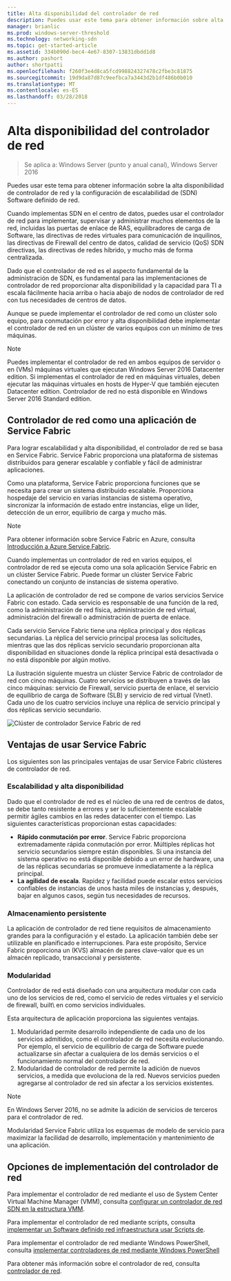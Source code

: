 ```yaml
---
title: Alta disponibilidad del controlador de red
description: Puedes usar este tema para obtener información sobre alta disponibilidad de controlador de red para Software definido de redes (SDN) en Windows Server 2016.
manager: brianlic
ms.prod: windows-server-threshold
ms.technology: networking-sdn
ms.topic: get-started-article
ms.assetid: 334b090d-bec4-4e67-8307-13831dbdd1d8
ms.author: pashort
author: shortpatti
ms.openlocfilehash: f260f3e4d8ca5fcd998824327478c2fbe3c81875
ms.sourcegitcommit: 19d9da87d87c9eefbca7a3443d2b1df486b0b010
ms.translationtype: MT
ms.contentlocale: es-ES
ms.lasthandoff: 03/28/2018
---
```

# <a name="network-controller-high-availability"></a>Alta disponibilidad del controlador de red

>Se aplica a: Windows Server (punto y anual canal), Windows Server 2016

Puedes usar este tema para obtener información sobre la alta disponibilidad de controlador de red y la configuración de escalabilidad de \(SDN\) Software definido de red.

Cuando implementas SDN en el centro de datos, puedes usar el controlador de red para implementar, supervisar y administrar muchos elementos de la red, incluidas las puertas de enlace de RAS, equilibradores de carga de Software, las directivas de redes virtuales para comunicación de inquilinos, las directivas de Firewall del centro de datos, calidad de servicio \(QoS\) SDN directivas, las directivas de redes híbrido, y mucho más de forma centralizada.

Dado que el controlador de red es el aspecto fundamental de la administración de SDN, es fundamental para las implementaciones de controlador de red proporcionar alta disponibilidad y la capacidad para TI a escala fácilmente hacia arriba o hacia abajo de nodos de controlador de red con tus necesidades de centros de datos.

Aunque se puede implementar el controlador de red como un clúster solo equipo, para conmutación por error y alta disponibilidad debe implementar el controlador de red en un clúster de varios equipos con un mínimo de tres máquinas.

>[!NOTE]
>Puedes implementar el controlador de red en ambos equipos de servidor o en \(VMs\) máquinas virtuales que ejecutan Windows Server 2016 Datacenter edition. Si implementas el controlador de red en máquinas virtuales, deben ejecutar las máquinas virtuales en hosts de Hyper-V que también ejecuten Datacenter edition. Controlador de red no está disponible en Windows Server 2016 Standard edition.

## <a name="network-controller-as-a-service-fabric-application"></a>Controlador de red como una aplicación de Service Fabric

Para lograr escalabilidad y alta disponibilidad, el controlador de red se basa en Service Fabric. Service Fabric proporciona una plataforma de sistemas distribuidos para generar escalable y confiable y fácil de administrar aplicaciones.

Como una plataforma, Service Fabric proporciona funciones que se necesita para crear un sistema distribuido escalable. Proporciona hospedaje del servicio en varias instancias de sistema operativo, sincronizar la información de estado entre instancias, elige un líder, detección de un error, equilibrio de carga y mucho más.

>[!NOTE]
>Para obtener información sobre Service Fabric en Azure, consulta [Introducción a Azure Service Fabric](https://docs.microsoft.com/azure/service-fabric/service-fabric-overview).

Cuando implementas un controlador de red en varios equipos, el controlador de red se ejecuta como una sola aplicación Service Fabric en un clúster Service Fabric. Puede formar un clúster Service Fabric conectando un conjunto de instancias de sistema operativo.

La aplicación de controlador de red se compone de varios servicios Service Fabric con estado. Cada servicio es responsable de una función de la red, como la administración de red física, administración de red virtual, administración del firewall o administración de puerta de enlace. 

Cada servicio Service Fabric tiene una réplica principal y dos réplicas secundarias. La réplica del servicio principal procesa las solicitudes, mientras que las dos réplicas servicio secundario proporcionan alta disponibilidad en situaciones donde la réplica principal está desactivada o no está disponible por algún motivo.

La ilustración siguiente muestra un clúster Service Fabric de controlador de red con cinco máquinas. Cuatro servicios se distribuyen a través de las cinco máquinas: servicio de Firewall, servicio puerta de enlace, el servicio de equilibrio de carga de Software \(SLB\) y servicio de red virtual \(Vnet\).  Cada uno de los cuatro servicios incluye una réplica de servicio principal y dos réplicas servicio secundario.

![Clúster de controlador Service Fabric de red](../../../media/Network-Controller-HA/Network-Controller-HA.jpg)

## <a name="advantages-of-using-service-fabric"></a>Ventajas de usar Service Fabric

Los siguientes son las principales ventajas de usar Service Fabric clústeres de controlador de red.

### <a name="high-availability-and-scalability"></a>Escalabilidad y alta disponibilidad

Dado que el controlador de red es el núcleo de una red de centros de datos, se debe tanto resistente a errores y ser lo suficientemente escalable permitir ágiles cambios en las redes datacenter con el tiempo. Las siguientes características proporcionan estas capacidades: 

- **Rápido conmutación por error**. Service Fabric proporciona extremadamente rápida conmutación por error. Múltiples réplicas hot servicio secundarios siempre están disponibles. Si una instancia del sistema operativo no está disponible debido a un error de hardware, una de las réplicas secundarias se promueve inmediatamente a la réplica principal. 
- **La agilidad de escala**. Rapidez y facilidad puede escalar estos servicios confiables de instancias de unos hasta miles de instancias y, después, bajar en algunos casos, según tus necesidades de recursos. 

### <a name="persistent-storage"></a>Almacenamiento persistente

La aplicación de controlador de red tiene requisitos de almacenamiento grandes para la configuración y el estado. La aplicación también debe ser utilizable en planificado e interrupciones. Para este propósito, Service Fabric proporciona un \(KVS\) almacén de pares clave-valor que es un almacén replicado, transaccional y persistente.

### <a name="modularity"></a>Modularidad

Controlador de red está diseñado con una arquitectura modular con cada uno de los servicios de red, como el servicio de redes virtuales y el servicio de firewall, built\ en como servicios individuales. 

Esta arquitectura de aplicación proporciona las siguientes ventajas.

1. Modularidad permite desarrollo independiente de cada uno de los servicios admitidos, como el controlador de red necesita evolucionando. Por ejemplo, el servicio de equilibrio de carga de Software puede actualizarse sin afectar a cualquiera de los demás servicios o el funcionamiento normal del controlador de red.
2. Modularidad de controlador de red permite la adición de nuevos servicios, a medida que evoluciona de la red. Nuevos servicios pueden agregarse al controlador de red sin afectar a los servicios existentes.

>[!NOTE]
>En Windows Server 2016, no se admite la adición de servicios de terceros para el controlador de red.

Modularidad Service Fabric utiliza los esquemas de modelo de servicio para maximizar la facilidad de desarrollo, implementación y mantenimiento de una aplicación.

## <a name="network-controller-deployment-options"></a>Opciones de implementación del controlador de red

Para implementar el controlador de red mediante el uso de System Center Virtual Machine Manager \(VMM\), consulta [configurar un controlador de red SDN en la estructura VMM](https://technet.microsoft.com/system-center-docs/vmm/scenario/sdn-network-controller).

Para implementar el controlador de red mediante scripts, consulta [implementar un Software definido red infraestructura usar Scripts de](../../deploy/Deploy-a-Software-Defined-Network-infrastructure-using-scripts.md).

Para implementar el controlador de red mediante Windows PowerShell, consulta [implementar controladores de red mediante Windows PowerShell](../../deploy/Deploy-Network-Controller-using-Windows-PowerShell.md)

Para obtener más información sobre el controlador de red, consulta [controlador de red](Network-Controller.md).